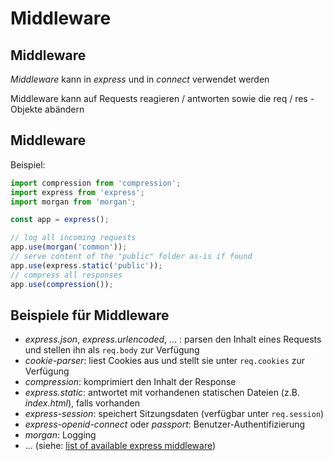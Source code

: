# Middleware

## Middleware

_Middleware_ kann in _express_ und in _connect_ verwendet werden

Middleware kann auf Requests reagieren / antworten sowie die req / res - Objekte abändern

## Middleware

Beispiel:

```js
import compression from 'compression';
import express from 'express';
import morgan from 'morgan';

const app = express();

// log all incoming requests
app.use(morgan('common'));
// serve content of the "public" folder as-is if found
app.use(express.static('public'));
// compress all responses
app.use(compression());
```

## Beispiele für Middleware

- _express.json_, _express.urlencoded_, ... : parsen den Inhalt eines Requests und stellen ihn als `req.body` zur Verfügung
- _cookie-parser_: liest Cookies aus und stellt sie unter `req.cookies` zur Verfügung
- _compression_: komprimiert den Inhalt der Response
- _express.static_: antwortet mit vorhandenen statischen Dateien (z.B. _index.html_), falls vorhanden
- _express-session_: speichert Sitzungsdaten (verfügbar unter `req.session`)
- _express-openid-connect_ oder _passport_: Benutzer-Authentifizierung
- _morgan_: Logging
- ... (siehe: [list of available express middleware](https://expressjs.com/en/resources/middleware.html))
